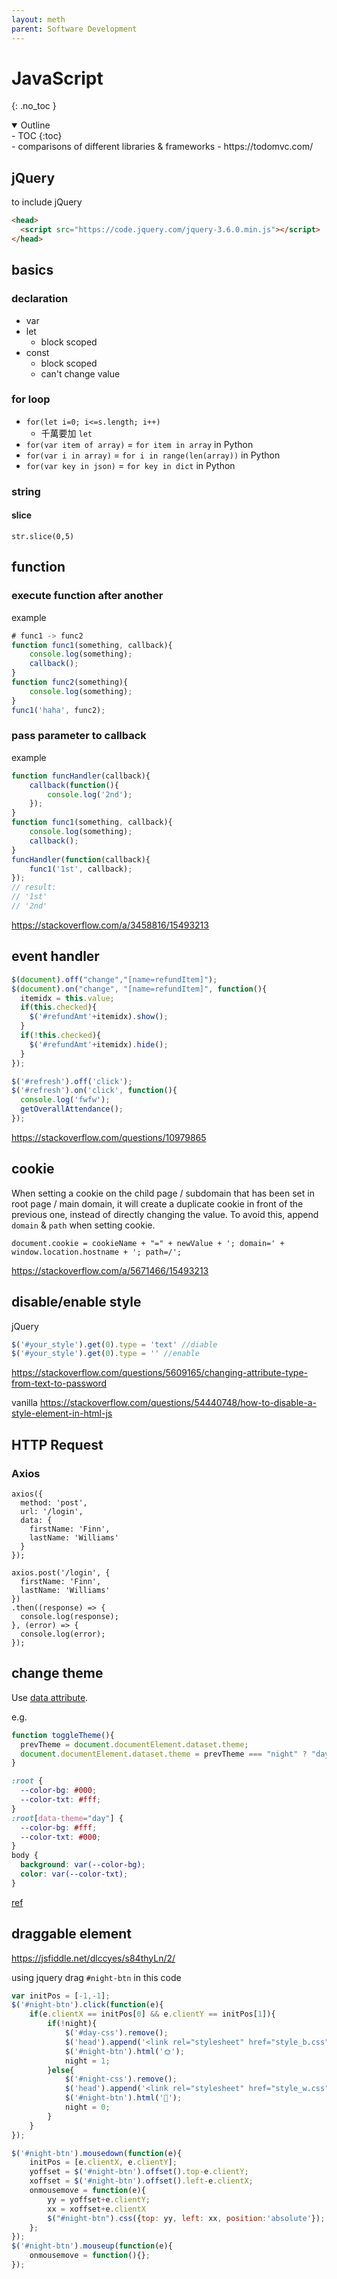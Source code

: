 ```yaml
---
layout: meth
parent: Software Development
---
```

# JavaScript
{: .no_toc }

<details open markdown="block">
  <summary>
    Outline
  </summary>
- TOC
{:toc}
</details>
- comparisons of different libraries & frameworks
	- https://todomvc.com/

## jQuery
to include jQuery
```html
<head>
  <script src="https://code.jquery.com/jquery-3.6.0.min.js"></script>
</head>
```

## basics
### declaration
- var
- let
	- block scoped
- const
	- block scoped
	- can't change value

### for loop
- `for(let i=0; i<=s.length; i++)`
	- 千萬要加 `let`
- `for(var item of array)` = `for item in array` in Python
- `for(var i in array)` = `for i in range(len(array))` in Python
- `for(var key in json)` = `for key in dict` in Python

### string
#### slice
`str.slice(0,5)`

## function
### execute function after another
example
```js
# func1 -> func2
function func1(something, callback){
	console.log(something);
	callback();
}
function func2(something){
	console.log(something);
}
func1('haha', func2);
```

### pass parameter to callback
example
```js
function funcHandler(callback){
	callback(function(){
		console.log('2nd');
	});
}
function func1(something, callback){
	console.log(something);
	callback();
}
funcHandler(function(callback){
	func1('1st', callback);
});
// result: 
// '1st'
// '2nd'
```

<https://stackoverflow.com/a/3458816/15493213>

## event handler
```javascript
$(document).off("change","[name=refundItem]");
$(document).on("change", "[name=refundItem]", function(){
  itemidx = this.value;
  if(this.checked){
    $('#refundAmt'+itemidx).show();
  }
  if(!this.checked){
    $('#refundAmt'+itemidx).hide();
  }
});
```

```javascript
$('#refresh').off('click');
$('#refresh').on('click', function(){
  console.log('fwfw');
  getOverallAttendance();
});
```

<https://stackoverflow.com/questions/10979865>

## cookie
When setting a cookie on the child page / subdomain that has been set in root page / main domain, it will create a duplicate cookie in front of the previous one, instead of directly changing the value. To avoid this, append `domain` & `path` when setting cookie.

```
document.cookie = cookieName + "=" + newValue + '; domain=' + window.location.hostname + '; path=/';
```
<https://stackoverflow.com/a/5671466/15493213>

## disable/enable style
jQuery
```js
$('#your_style').get(0).type = 'text' //diable
$('#your_style').get(0).type = '' //enable
```

<https://stackoverflow.com/questions/5609165/changing-attribute-type-from-text-to-password>

vanilla
<https://stackoverflow.com/questions/54440748/how-to-disable-a-style-element-in-html-js>

## HTTP Request

### Axios

```
axios({
  method: 'post',
  url: '/login',
  data: {
    firstName: 'Finn',
    lastName: 'Williams'
  }
});
```

```
axios.post('/login', {
  firstName: 'Finn',
  lastName: 'Williams'
})
.then((response) => {
  console.log(response);
}, (error) => {
  console.log(error);
});
```

## change theme

Use [data attribute](https://developer.mozilla.org/en-US/docs/Web/HTML/Global_attributes/data-*).

e.g.

```js
function toggleTheme(){
  prevTheme = document.documentElement.dataset.theme;
  document.documentElement.dataset.theme = prevTheme === "night" ? "day" : "night"; 
}
```

```css
:root {
  --color-bg: #000;
  --color-txt: #fff;
}
:root[data-theme="day"] {
  --color-bg: #fff;
  --color-txt: #000;
}
body {
  background: var(--color-bg);
  color: var(--color-txt);
}
```

[ref](https://css-tricks.com/a-complete-guide-to-data-attributes/#styling)
## draggable element
<https://jsfiddle.net/dlccyes/s84thyLn/2/>

using jquery
drag `#night-btn` in this code
```js
var initPos = [-1,-1];
$('#night-btn').click(function(e){
	if(e.clientX == initPos[0] && e.clientY == initPos[1]){
		if(!night){
			$('#day-css').remove();
			$('head').append('<link rel="stylesheet" href="style_b.css" id="night-css">');
			$('#night-btn').html('🌞');
			night = 1;
		}else{
			$('#night-css').remove();
			$('head').append('<link rel="stylesheet" href="style_w.css" id="day-css">');
			$('#night-btn').html('🌚');
			night = 0;
		}
	}
});

$('#night-btn').mousedown(function(e){
	initPos = [e.clientX, e.clientY];
	yoffset = $('#night-btn').offset().top-e.clientY;
	xoffset = $('#night-btn').offset().left-e.clientX;
	onmousemove = function(e){
		yy = yoffset+e.clientY;
		xx = xoffset+e.clientX
		$("#night-btn").css({top: yy, left: xx, position:'absolute'});
	};
});
$('#night-btn').mouseup(function(e){
	onmousemove = function(){};
});
```
